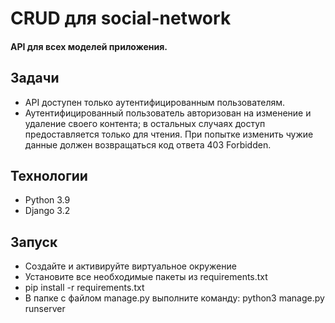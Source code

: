 # CRUD для social-network

#### API для всех моделей приложения.


## Задачи

- API доступен только аутентифицированным пользователям.
- Аутентифицированный пользователь авторизован на изменение и удаление своего контента; в остальных случаях доступ предоставляется только для чтения. При попытке изменить чужие данные должен возвращаться код ответа 403 Forbidden.

## Технологии

- Python 3.9
- Django 3.2

## Запуск
- Создайте и активируйте виртуальное окружение
- Установите все необходимые пакеты из requirements.txt
- pip install -r requirements.txt
- В папке с файлом manage.py выполните команду: python3 manage.py runserver
